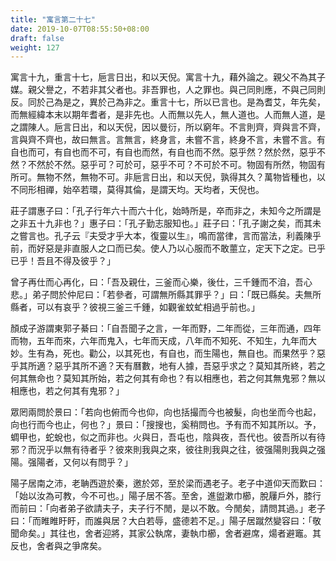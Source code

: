 ```yaml
---
title: "寓言第二十七"
date: 2019-10-07T08:55:50+08:00
draft: false
weight: 127
---
```




寓言十九，重言十七，巵言日出，和以天倪。寓言十九，藉外論之。親父不為其子媒。親父譽之，不若非其父者也。非吾罪也，人之罪也。與己同則應，不與己同則反。同於己為是之，異於己為非之。重言十七，所以已言也。是為耆艾，年先矣，而無經緯本末以期年耆者，是非先也。人而無以先人，無人道也。人而無人道，是之謂陳人。巵言日出，和以天倪，因以曼衍，所以窮年。不言則齊，齊與言不齊，言與齊不齊也，故曰無言。言無言，終身言，未嘗不言，終身不言，未嘗不言。有自也而可，有自也而不可，有自也而然，有自也而不然。惡乎然？然於然，惡乎不然？不然於不然。惡乎可？可於可，惡乎不可？不可於不可。物固有所然，物固有所可。無物不然，無物不可。非巵言日出，和以天倪，孰得其久？萬物皆種也，以不同形相禪，始卒若環，莫得其倫，是謂天均。天均者，天倪也。



莊子謂惠子曰：「孔子行年六十而六十化，始時所是，卒而非之，未知今之所謂是之非五十九非也？」惠子曰：「孔子勤志服知也。」莊子曰：「孔子謝之矣，而其未之嘗言也。孔子云『夫受才乎大本，復靈以生』，鳴而當律，言而當法，利義陳乎前，而好惡是非直服人之口而已矣。使人乃以心服而不敢蘁立，定天下之定。已乎已乎！吾且不得及彼乎？」



曾子再仕而心再化，曰：「吾及親仕，三釜而心樂，後仕，三千鍾而不洎，吾心悲。」弟子問於仲尼曰：「若參者，可謂無所縣其罪乎？」曰：「既已縣矣。夫無所縣者，可以有哀乎？彼視三釜三千鍾，如觀雀蚊虻相過乎前也。」



顏成子游謂東郭子綦曰：「自吾聞子之言，一年而野，二年而從，三年而通，四年而物，五年而來，六年而鬼入，七年而天成，八年而不知死、不知生，九年而大妙。生有為，死也。勸公，以其死也，有自也，而生陽也，無自也。而果然乎？惡乎其所適？惡乎其所不適？天有曆數，地有人據，吾惡乎求之？莫知其所終，若之何其無命也？莫知其所始，若之何其有命也？有以相應也，若之何其無鬼邪？無以相應也，若之何其有鬼邪？」



眾罔兩問於景曰：「若向也俯而今也仰，向也括撮而今也被髮，向也坐而今也起，向也行而今也止，何也？」景曰：「搜搜也，奚稍問也。予有而不知其所以。予，蜩甲也，蛇蛻也，似之而非也。火與日，吾屯也，陰與夜，吾代也。彼吾所以有待邪？而況乎以無有待者乎？彼來則我與之來，彼往則我與之往，彼强陽則我與之强陽。强陽者，又何以有問乎？」



陽子居南之沛，老聃西遊於秦，邀於郊，至於梁而遇老子。老子中道仰天而歎曰：「始以汝為可教，今不可也。」陽子居不答。至舍，進盥漱巾櫛，脫屨戶外，膝行而前曰：「向者弟子欲請夫子，夫子行不閒，是以不敢。今閒矣，請問其過。」老子曰：「而睢睢盱盱，而誰與居？大白若辱，盛德若不足。」陽子居蹴然變容曰：「敬聞命矣。」其往也，舍者迎將，其家公執席，妻執巾櫛，舍者避席，煬者避竈。其反也，舍者與之爭席矣。